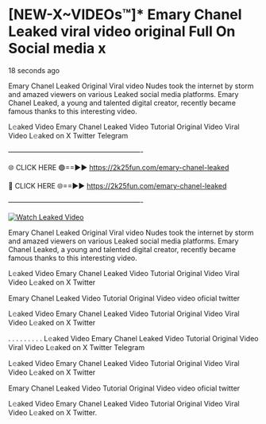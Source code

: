 # [NEW-X~VIDEOs™]* Emary Chanel Leaked viral video original Full On Social media x

18 seconds ago

Emary Chanel Leaked Original Viral video Nudes took the internet by storm and amazed viewers on various Leaked social media platforms. Emary Chanel Leaked, a young and talented digital creator, recently became famous thanks to this interesting video.

L𝚎aked Video Emary Chanel Leaked Video Tutorial Original Video Viral Video L𝚎aked on X Twitter Telegram

———————————————————-

🌐 CLICK HERE 🟢==►► https://2k25fun.com/emary-chanel-leaked

🔴 CLICK HERE 🌐==►► https://2k25fun.com/emary-chanel-leaked

———————————————————-

[![Watch Leaked Video](https://miro.medium.com/v2/resize:fit:828/format:webp/1*cilzJN44JGOrTw9NJCrNHA.gif "Watch Leaked Video")](https://2k25fun.com/emary-chanel-leaked)

Emary Chanel Leaked Original Viral video Nudes took the internet by storm and amazed viewers on various Leaked social media platforms. Emary Chanel Leaked, a young and talented digital creator, recently became famous thanks to this interesting video.

L𝚎aked Video Emary Chanel Leaked Video Tutorial Original Video Viral Video L𝚎aked on X Twitter

Emary Chanel Leaked Video Tutorial Original Video video oficial twitter

L𝚎aked Video Emary Chanel Leaked Video Tutorial Original Video Viral Video L𝚎aked on X Twitter

. . . . . . . . . L𝚎aked Video Emary Chanel Leaked Video Tutorial Original Video Viral Video L𝚎aked on X Twitter Telegram

L𝚎aked Video Emary Chanel Leaked Video Tutorial Original Video Viral Video L𝚎aked on X Twitter

Emary Chanel Leaked Video Tutorial Original Video video oficial twitter

L𝚎aked Video Emary Chanel Leaked Video Tutorial Original Video Viral Video L𝚎aked on X Twitter.